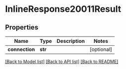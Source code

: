 # InlineResponse20011Result

## Properties
Name | Type | Description | Notes
------------ | ------------- | ------------- | -------------
**connection** | **str** |  | [optional] 

[[Back to Model list]](../README.md#documentation-for-models) [[Back to API list]](../README.md#documentation-for-api-endpoints) [[Back to README]](../README.md)


